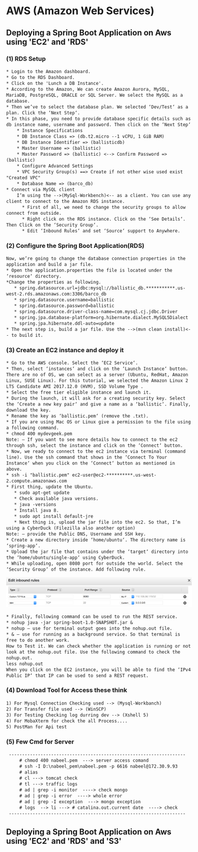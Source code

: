 # AWS (Amazon Web Services)
## Deploying a Spring Boot Application on Aws using 'EC2' and 'RDS'
### (1) RDS Setup
    * Login to the Amazon dashboard.
    * Go to the RDS Dashboard.
    * Click on the 'Lunch a DB Instance'.
    * According to the Amazon, We can create Amazon Aurora, MySQL, MariaDB, PostgreSQL, ORACLE or SQL Server. We select the MySQL as a database.
    * Then we’ve to select the database plan. We selected ‘Dev/Test‘ as a plan. Click the ‘Next Step‘.
    * In this phase, you need to provide database specific details such as db instance name, username and password. Then click on the ‘Next Step‘
        * Instance Specifications
        * DB Instance Class => (db.t2.micro --1 vCPU, 1 GiB RAM)
        * DB Instance Identifier => (ballisticdb)
        * Master Username => (ballistic)
        * Master Password => (ballistic) <--> Confirm Password => (ballistic)
        * Configure Advanced Settings
        * VPC Security Group(s) ==> Create if not other wise used exist "Created VPC"
        * Database Name => (barco_db)
    * Connect via MySQL client
        I’m using the -->(MySql-Workbench)<-- as a client. You can use any client to connect to the Amazon RDS instance.
          * First of all, we need to change the security groups to allow connect from outside.
          * Right click on the RDS instance. Click on the ‘See Details‘. Then Click on the ‘Security Group‘.
          * Edit ‘Inbound Rules‘ and set ‘Source‘ support to Anywhere.
###  (2) Configure the Spring Boot Application(RDS)
    Now, we’re going to change the database connection properties in the application and build a jar file.
    * Open the application.properties the file is located under the ‘resource‘ directory.
    *Change the properties as following.
       * spring.datasource.url=jdbc:mysql://ballistic_db.***********.us-west-2.rds.amazonaws.com:3306/barco_db
       * spring.datasource.username=ballistic
       * spring.datasource.password=ballistic
       * spring.datasource.driver-class-name=com.mysql.cj.jdbc.Driver
       * spring.jpa.database-platform=org.hibernate.dialect.MySQL5Dialect
       * spring.jpa.hibernate.ddl-auto=update
    * The next step is, build a jar file. Use the -->(mvn clean install)<-- to build it.
### (3) Create an EC2 instance and deploy it
    * Go to the AWS console. Select the ‘EC2 Service‘.
    * Then, select ‘instances‘ and click on the ‘Launch Instance‘ button. There are no of OS, we can select as a server (Ubuntu, RedHat, Amazon Linux, SUSE Linux). For this tutorial, we selected the Amazon Linux 2 LTS Candidate AMI 2017.12.0 (HVM), SSD Volume Type .
    * Select the free tier eligible instance and launch it.
    * During the launch, it will ask for a creating security key. Select the ‘Create a new key pair‘ and give a name as a ‘ballistic‘. Finally, download the key.
    * Rename the key as ‘ballistic.pem‘ (remove the .txt).
    * If you are using Mac OS or Linux give a permission to the file using a following command.
    * chmod 400 mydevgeek.pem
    Note: – If you want to see more details how to connect to the ec2 through ssh, select the instance and click on the ‘Connect‘ button.
    * Now, we ready to connect to the ec2 instance via terminal (command line). Use the ssh command that shows in the ‘Connect To Your Instance‘ when you click on the ‘Connect‘ button as mentioned in above.
    * ssh -i "ballistic.pem" ec2-user@ec2-**********.us-west-2.compute.amazonaws.com
    * First thing, update the Ubuntu.
       * sudo apt-get update
       * Check available java versions.
       * java -versions
       * Install java 8.
       * sudo apt install default-jre
       * Next thing is, upload the jar file into the ec2. So that, I’m using a CyberDuck (Filezilla also another option)
    Note: – provide the Public DNS, Username and SSH key.
    * Create a new directory inside ‘home/ubuntu‘. The directory name is ‘spring-app‘.
    * Upload the jar file that contains under the ‘target‘ directory into the ‘home/ubuntu/single-app‘ using CyberDuck.
    * While uploading, open 8080 port for outside the world. Select the ‘Security Group‘ of the instance. Add following rule.
![alt text](postman/ec2.png)
    
    * Finally, following command can be used to run the REST service.
    * nohup java -jar spring-boot-1.0-SNAPSHOT.jar &
    * nohup – use for terminal output goes into the nohup.out file.
    * & – use for running as a background service. So that terminal is free to do another work.
    How to Test it. We can check whether the application is running or not look at the nohup.out file. Use the following command to check the nohup.out.
    less nohup.out
    When you click on the EC2 instance, you will be able to find the ‘IPv4 Public IP‘ that IP can be used to send a REST request.
### (4) Download Tool for Access these think
    1) For Mysql Connection Checking used --> (Mysql-Workbanch)
    2) For Transfer file used --> (WinSCP)
    3) For Testing Checking log durring dev --> (Xshell 5)
    4) For MobaXterm for check the all Process....
    5) PostMan for Api test
### (5) Few Cmd for Server
     -------------------------------------------------------------------
         # chmod 400 nabeel.pem  ---> server access comand
         # ssh -I D:\nabeel_pem\nabeel.pem -p 6616 nabeel@172.30.9.93
         # alias
         # cl ---> tomcat check
         # tl ---> traffic logs
         # ad | grep -i monitor  ----> check mongo
         # ad | grep -i error  ----> whole error
         # ad | grep -I exception  ---> mongo exception
         # logs  --> li ---> # catalina.out.current date  ----> check
     -------------------------------------------------------------------
    
## Deploying a Spring Boot Application on Aws using 'EC2' and 'RDS' and 'S3'
